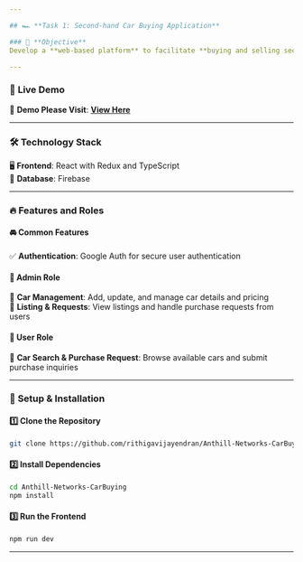 ```yaml
---

## 🏎️ **Task 1: Second-hand Car Buying Application**  

### 📌 **Objective**  
Develop a **web-based platform** to facilitate **buying and selling second-hand cars** efficiently.  

---
```


### 🚀 **Live Demo**  
🔗 **Demo Please Visit**: [**View Here**](https://anthill-networks-carbuying.netlify.app/)  

---

### 🛠️ **Technology Stack**  
🖥️ **Frontend**: React with Redux and TypeScript  
💾 **Database**: Firebase  

---

### 🔥 **Features and Roles**  

#### 🚘 **Common Features**  
✅ **Authentication**: Google Auth for secure user authentication  

#### 🔹 **Admin Role**  
🔹 **Car Management**: Add, update, and manage car details and pricing  
🔹 **Listing & Requests**: View listings and handle purchase requests from users  

#### 🔹 **User Role**  
🔹 **Car Search & Purchase Request**: Browse available cars and submit purchase inquiries  

---

### 📂 **Setup & Installation**  

#### 1️⃣ **Clone the Repository**  
```sh
git clone https://github.com/rithigavijayendran/Anthill-Networks-CarBuying.git
```

#### 2️⃣ **Install Dependencies**  
```sh
cd Anthill-Networks-CarBuying  
npm install  
```

#### 3️⃣ **Run the Frontend**  
```sh
npm run dev  
```

---
